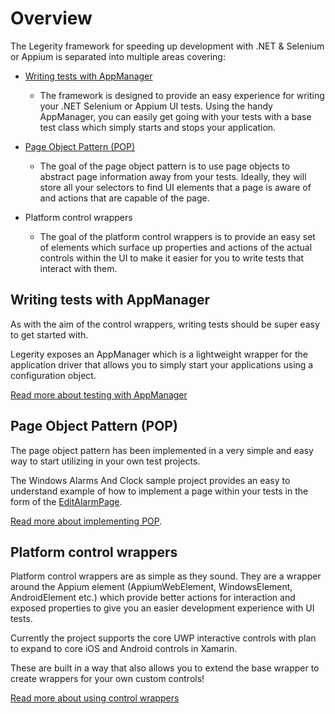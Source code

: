 # Overview

The Legerity framework for speeding up development with .NET & Selenium or Appium is separated into multiple areas covering:

- [Writing tests with AppManager](../src/Legerity/AppManager.cs)
  - The framework is designed to provide an easy experience for writing your .NET Selenium or Appium UI tests. Using the handy AppManager, you can easily get going with your tests with a base test class which simply starts and stops your application.

- [Page Object Pattern (POP)](../src/Legerity/Pages/BasePage.cs)
  - The goal of the page object pattern is to use page objects to abstract page information away from your tests. Ideally, they will store all your selectors to find UI elements that a page is aware of and actions that are capable of the page. 

- Platform control wrappers
  - The goal of the platform control wrappers is to provide an easy set of elements which surface up properties and actions of the actual controls within the UI to make it easier for you to write tests that interact with them. 

## Writing tests with AppManager

As with the aim of the control wrappers, writing tests should be super easy to get started with. 

Legerity exposes an AppManager which is a lightweight wrapper for the application driver that allows you to simply start your applications using a configuration object.

[Read more about testing with AppManager](WritingTests.md)

## Page Object Pattern (POP)

The page object pattern has been implemented in a very simple and easy way to start utilizing in your own test projects. 

The Windows Alarms And Clock sample project provides an easy to understand example of how to implement a page within your tests in the form of the [EditAlarmPage](../samples/WindowsAlarmsAndClock/Pages/EditAlarmPage.cs).

[Read more about implementing POP](POP.md).

## Platform control wrappers

Platform control wrappers are as simple as they sound. They are a wrapper around the Appium element (AppiumWebElement, WindowsElement, AndroidElement etc.) which provide better actions for interaction and exposed properties to give you an easier development experience with UI tests. 

Currently the project supports the core UWP interactive controls with plan to expand to core iOS and Android controls in Xamarin.

These are built in a way that also allows you to extend the base wrapper to create wrappers for your own custom controls! 

[Read more about using control wrappers](ControlWrappers.md)